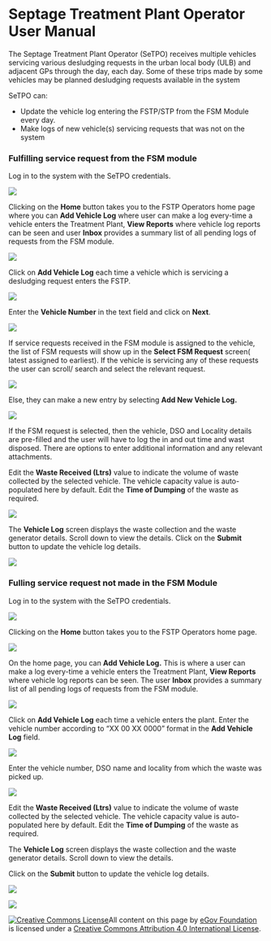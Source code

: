 # Septage Treatment Plant Operator User Manual

The Septage Treatment Plant Operator (SeTPO) receives multiple vehicles servicing various desludging requests in the urban local body (ULB) and adjacent GPs through the day, each day. Some of these trips made by some vehicles may be planned desludging requests available in the system

SeTPO can‌:

* Update the vehicle log entering the FSTP/STP from the FSM Module every day.‌
* Make logs of new vehicle(s) servicing requests that was not on the system

### Fulfilling service request from the FSM module

Log in to the system with the SeTPO credentials.

![](<../../../.gitbook/assets/image (37).png>)

Clicking on the **Home** button takes you to the FSTP Operators home page where you can **Add Vehicle Log** where user can make a log every-time a vehicle enters the Treatment Plant, **View Reports** where vehicle log reports can be seen and user **Inbox** provides a summary list of all pending logs of requests from the FSM module.

![](<../../../.gitbook/assets/Screenshot 2022-08-02 at 11.47.06 AM.png>)

Click on **Add Vehicle Log** each time a vehicle which is servicing a desludging request enters the FSTP.

![](<../../../.gitbook/assets/Screenshot 2022-08-02 at 11.50.29 AM.png>)

Enter the **Vehicle Number** in the text field and click on **Next**.

![](<../../../.gitbook/assets/Screenshot 2022-08-02 at 11.53.44 AM.png>)

If service requests received in the FSM module is assigned to the vehicle, the list of FSM requests will show up in the **Select FSM Request** screen( latest assigned to earliest). If the vehicle is servicing any of these requests the user can scroll/ search and select the relevant request.

![](<../../../.gitbook/assets/Screenshot 2022-08-02 at 11.55.22 AM.png>)

Else, they can make a new entry by selecting **Add New Vehicle Log.**

![](<../../../.gitbook/assets/Screenshot 2022-08-02 at 11.57.34 AM.png>)

If the FSM request is selected, then the vehicle, DSO and Locality details are pre-filled and the user will have to log the in and out time and wast disposed. There are options to enter additional information and any relevant attachments.

Edit the **Waste Received (Ltrs)** value to indicate the volume of waste collected by the selected vehicle. The vehicle capacity value is auto-populated here by default. Edit the **Time of Dumping** of the waste as required.

![](<../../../.gitbook/assets/Screenshot 2022-08-02 at 2.00.52 PM.png>)

‌The **Vehicle Log** screen displays the waste collection and the waste generator details. Scroll down to view the details. Click on the **Submit** button to update the vehicle log details.

![](<../../../.gitbook/assets/Screenshot 2022-08-02 at 3.00.40 PM.png>)

### Fulling service request not made in the FSM Module <a href="#fulling-service-request-not-made-in-the-fsm-module" id="fulling-service-request-not-made-in-the-fsm-module"></a>

Log in to the system with the SeTPO credentials.

![](<../../../.gitbook/assets/Screenshot 2022-08-02 at 3.05.35 PM.png>)

Clicking on the **Home** button takes you to the FSTP Operators home page.

![](<../../../.gitbook/assets/Screenshot 2022-08-02 at 3.06.56 PM.png>)

On the home page, you can **Add Vehicle Log.** This is where a user can make a log every-time a vehicle enters the Treatment Plant, **View Reports** where vehicle log reports can be seen. The user **Inbox** provides a summary list of all pending logs of requests from the FSM module.

![](<../../../.gitbook/assets/Screenshot 2022-08-02 at 3.09.51 PM.png>)

Click on **Add Vehicle Log** each time a vehicle enters the plant. Enter the vehicle number according to “XX 00 XX 0000” format in the **Add Vehicle Log** field.

![](<../../../.gitbook/assets/Screenshot 2022-08-02 at 3.19.30 PM.png>)

Enter the vehicle number, DSO name and locality from which the waste was picked up.

![](<../../../.gitbook/assets/Screenshot 2022-08-02 at 3.29.12 PM.png>)

Edit the **Waste Received (Ltrs)** value to indicate the volume of waste collected by the selected vehicle. The vehicle capacity value is auto-populated here by default. Edit the **Time of Dumping** of the waste as required.

‌The **Vehicle Log** screen displays the waste collection and the waste generator details. Scroll down to view the details.

Click on the **Submit** button to update the vehicle log details.

![](<../../../.gitbook/assets/Screenshot 2022-08-02 at 3.36.41 PM.png>)

![](<../../../.gitbook/assets/Screenshot 2022-08-02 at 3.36.56 PM.png>)

[![Creative Commons License](https://i.creativecommons.org/l/by/4.0/80x15.png)](http://creativecommons.org/licenses/by/4.0/)All content on this page by [eGov Foundation ](https://egov.org.in/)is licensed under a [Creative Commons Attribution 4.0 International License](http://creativecommons.org/licenses/by/4.0/).
